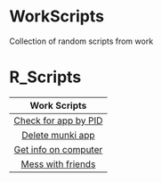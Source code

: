 # WorkScripts
Collection of random scripts from work
# R_Scripts
| Work Scripts |
|:---------:|
|[Check for app by PID](edpacheck.txt)|
|[Delete munki app](Delete_munki.txt)|
|[Get info on computer](ComputerInfo2.txt)|
|[Mess with friends](MacintoshInfo.txt)|
